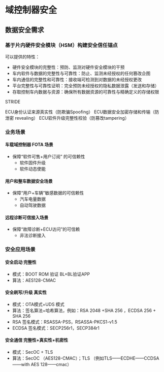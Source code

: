 # 域控制器安全

## 数据安全需求

### 基于片内硬件安全模块（HSM）构建安全信任锚点
可以提供的特性：
- 硬件安全模块的完整性：预防、监测对硬件安全模块的干预
- 车内软件与数据的完整性与可靠性：防止、监测未经授权的任何篡改企图
- 车内通信的完整性和可靠性：接收端可检测到对数据的未经授权更改
- 平台完整性与可靠性证明：完全预防未经授权的隐私数据泄露（发送和存储）
- 存取控制车内数据与资源：确保所有数据资源的可靠性与精确定义的存储权限

STRIDE

ECU身份认证来源真实性（防欺骗Spoofing）
ECU数据安全加密存储和传输（防泄密 revealing）
ECU软件升级完整性校验（防篡改tampering）


### 业务场景

#### 车载域控制器 FOTA 场景
- 保障“软件可售+用户订阅” 的可信赖性
  - 软件固件升级
  - 软件动态使能

#### 用户和整车数据安全场景
- 保障“用户+车辆”敏感数据的可信赖性
  - 汽车电量数据
  - 自动驾驶数据

#### 远程诊断可信接入场景
- 保障“故障诊断+ECU访问”的可信赖
  - 非法诊断接入

### 安全应用场景

#### 安全启动 完整性
- 模式：BOOT ROM 验证 BL+BL验证APP
- 算法：AES128-CMAC

#### 安全刷写/升级 真实性
- 模式：OTA模式+UDS 模式
- 算法：签名算法+哈希算法，例如：RSA 2048 +SHA 256 ，ECDSA 256 + SHA 256
- RSA 签名模式：RSASSA-PSS，RSASSA-PKCS1-v1.5
- ECDSA 签名模式：SECP256r1，SECP384r1

#### 安全通信 完整性+真实性+机密性
- 模式：SecOC + TLS
- 算法：SecOC （AES128-CMAC）；TLS （例如TLS——ECDHE——CCDSA——with AES 128——cmac）

